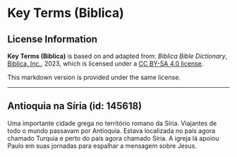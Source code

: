 # Key Terms (Biblica)

## License Information

**Key Terms (Biblica)** is based on and adapted from: _Biblica Bible Dictionary_, [Biblica, Inc.](https://www.biblica.com/), 2023, which is licensed under a [CC BY-SA 4.0 license](https://creativecommons.org/licenses/by-sa/4.0/legalcode.en).

This markdown version is provided under the same license.



--------------------------------

## Antioquia na Síria (id: 145618)

Uma importante cidade grega no território romano da Síria. Viajantes de todo o mundo passavam por Antioquia. Estava localizada no país agora chamado Turquia e perto do país agora chamado Síria. A igreja lá apoiou Paulo em suas jornadas para espalhar a mensagem sobre Jesus.


